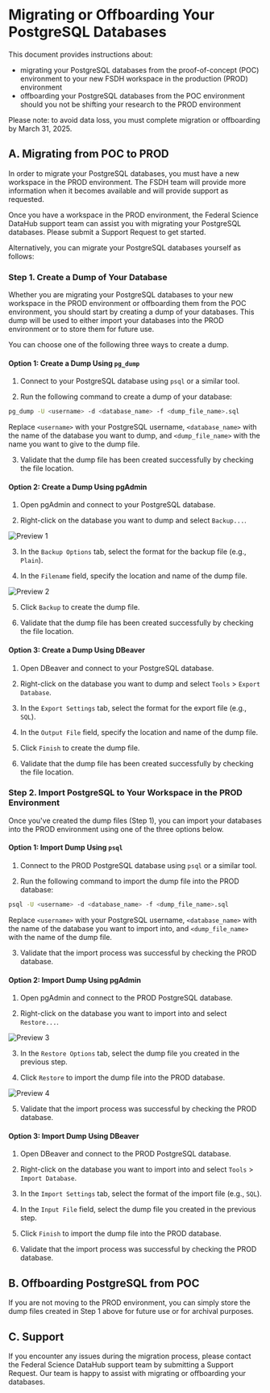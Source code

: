 # Migrating or Offboarding Your PostgreSQL Databases

This document provides instructions about:

* migrating your PostgreSQL databases from the proof-of-concept (POC) environment to your new FSDH workspace in the production (PROD) environment
* offboarding your PostgreSQL databases from the POC environment should you not be shifting your research to the PROD environment

Please note: to avoid data loss, you must complete migration or offboarding by March 31, 2025.

## A. Migrating from POC to PROD

In order to migrate your PostgreSQL databases, you must have a new workspace in the PROD environment. The FSDH team will provide more information when it becomes available and will provide support as requested.

Once you have a workspace in the PROD environment, the Federal Science DataHub support team can assist you with migrating your PostgreSQL databases. Please submit a Support Request to get started.

Alternatively, you can migrate your PostgreSQL databases yourself as follows:

### Step 1. Create a Dump of Your Database

Whether you are migrating your PostgreSQL databases to your new workspace in the PROD environment or offboarding them from the POC environment, you should start by creating a dump of your databases. This dump will be used to either import your databases into the PROD environment or to store them for future use.

You can choose one of the following three ways to create a dump.

#### Option 1: Create a Dump Using `pg_dump`

1. Connect to your PostgreSQL database using `psql` or a similar tool.

2. Run the following command to create a dump of your database:

```bash
pg_dump -U <username> -d <database_name> -f <dump_file_name>.sql
```

Replace `<username>` with your PostgreSQL username, `<database_name>` with the name of the database you want to dump, and `<dump_file_name>` with the name you want to give to the dump file.

3. Validate that the dump file has been created successfully by checking the file location.

#### Option 2: Create a Dump Using pgAdmin

1. Open pgAdmin and connect to your PostgreSQL database.

2. Right-click on the database you want to dump and select `Backup...`.

![Preview 1](/api/docs/UserGuide/Migration/postgres-pgadmin-1.png)

3. In the `Backup Options` tab, select the format for the backup file (e.g., `Plain`).

4. In the `Filename` field, specify the location and name of the dump file.

![Preview 2](/api/docs/UserGuide/Migration/postgres-pgadmin-2.png)

5. Click `Backup` to create the dump file.

6. Validate that the dump file has been created successfully by checking the file location.

#### Option 3: Create a Dump Using DBeaver

1. Open DBeaver and connect to your PostgreSQL database.

2. Right-click on the database you want to dump and select `Tools` > `Export Database`.

3. In the `Export Settings` tab, select the format for the export file (e.g., `SQL`).

4. In the `Output File` field, specify the location and name of the dump file.

5. Click `Finish` to create the dump file.

6. Validate that the dump file has been created successfully by checking the file location.

### Step 2. Import PostgreSQL to Your Workspace in the PROD Environment

Once you've created the dump files (Step 1), you can import your databases into the PROD environment using one of the three options below.

#### Option 1: Import Dump Using `psql`

1. Connect to the PROD PostgreSQL database using `psql` or a similar tool.

2. Run the following command to import the dump file into the PROD database:

```bash
psql -U <username> -d <database_name> -f <dump_file_name>.sql
```

Replace `<username>` with your PostgreSQL username, `<database_name>` with the name of the database you want to import into, and `<dump_file_name>` with the name of the dump file.

3. Validate that the import process was successful by checking the PROD database.

#### Option 2: Import Dump Using pgAdmin

1. Open pgAdmin and connect to the PROD PostgreSQL database.

2. Right-click on the database you want to import into and select `Restore...`.

![Preview 3](/api/docs/UserGuide/Migration/postgres-pgadmin-3.png)

3. In the `Restore Options` tab, select the dump file you created in the previous step.

4. Click `Restore` to import the dump file into the PROD database.

![Preview 4](/api/docs/UserGuide/Migration/postgres-pgadmin-4.png)

5. Validate that the import process was successful by checking the PROD database.

#### Option 3: Import Dump Using DBeaver

1. Open DBeaver and connect to the PROD PostgreSQL database.

2. Right-click on the database you want to import into and select `Tools` > `Import Database`.

3. In the `Import Settings` tab, select the format of the import file (e.g., `SQL`).

4. In the `Input File` field, select the dump file you created in the previous step.

5. Click `Finish` to import the dump file into the PROD database.

6. Validate that the import process was successful by checking the PROD database.

## B. Offboarding PostgreSQL from POC

If you are not moving to the PROD environment, you can simply store the dump files created in Step 1 above for future use or for archival purposes.

## C. Support

If you encounter any issues during the migration process, please contact the Federal Science DataHub support team by submitting a Support Request. Our team is happy to assist with migrating or offboarding your databases.
